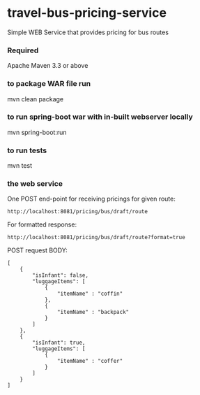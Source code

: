 # travel-bus-pricing-service
Simple WEB Service that provides pricing for bus routes

### Required
Apache Maven 3.3 or above

### to package WAR file run
mvn clean package

### to run spring-boot war with in-built webserver locally
mvn spring-boot:run

### to run tests
mvn test

### the web service

One POST end-point for receiving pricings for given route:
```
http://localhost:8081/pricing/bus/draft/route
```
For formatted response:
```
http://localhost:8081/pricing/bus/draft/route?format=true
```
POST request BODY:
```
[
    {
        "isInfant": false,
        "luggageItems": [
            {
                "itemName" : "coffin"
            },
            {
                "itemName" : "backpack"
            }
        ]
    },
    {
        "isInfant": true,
        "luggageItems": [
            {
                "itemName" : "coffer"
            }
        ]
    }
]
```
